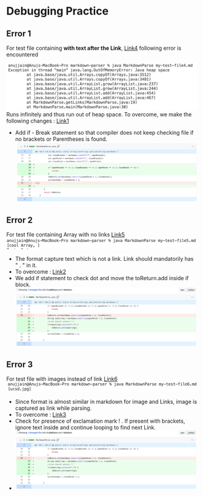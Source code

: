 # Debugging Practice
## Error 1
For test file containing **with text after the Link**, [Link4](https://github.com/Anujjain2579/markdown-parser/blob/main/my-test-file4.md) following error is encountered

![Image1](File4-Error.png)
Runs infinitely and thus run out of heap space.
To overcome, we make the following changes : [Link1](https://github.com/Anujjain2579/markdown-parser/commit/2eb889514d621a52fb94794f14110248b02e7413)
* Add if - Break statement so that compiler does not keep checking file if no brackets or Parentheses is found.
![Image4](File4-Change.png)

## Error 2
For test file containing Array with no links [Link5](https://github.com/Anujjain2579/markdown-parser/blob/main/my-test-file5.md)
![Image2](File5-Error.png)
* The format capture text which is not a link. Link should mandatorily has " . " in it.
* To overcome : [Link2](https://github.com/Anujjain2579/markdown-parser/commit/14c3c3d59d5d1657be6e3f551694c2e2a42c5c45)
* We add if statement to check dot and move the toReturn.add inside if block.
![Image5](File5-Change.png)

## Error 3
For test file with images instead of link [Link6](https://github.com/Anujjain2579/markdown-parser/blob/main/my-test-file6.md)
![Image3](File6-Error.png)
* Since format is almost similar in markdown for image and Links, image is captured as link while parsing.
* To overcome : [Link3](https://github.com/Anujjain2579/markdown-parser/commit/38468757fda8b69b551ef99be6f23ff67f1f8e98)
* Check for presence of exclamation mark ! . If present with brackets, ignore text inside and continue looping to find next Link.
* ![Image6](File5-Change.png)
